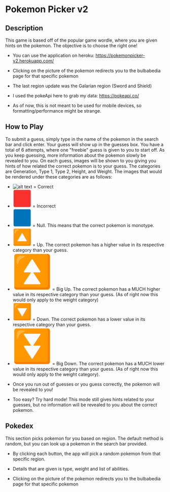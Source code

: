 # Pokemon Picker v2

## Description

This game is based off of the popular game wordle, where you are given hints on the pokemon. The objective is to choose the right one!

* You can use the application on heroku: https://pokemonpicker-v2.herokuapp.com/

* Clicking on the picture of the pokemon redirects you to the bulbabedia page for that specific pokemon

* The last region update was the Galarian region (Sword and Shield)

* I used the pokeApi here to grab my data: https://pokeapi.co/

* As of now, this is not meant to be used for mobile devices, so formatting/performance might be strange.

## How to Play

To submit a guess, simply type in the name of the pokemon in the search bar and click enter. Your guess will show up in the guesses box. You have a total of 6 attempts, where one "freebie" guess is given to you to start off. As you keep guessing, more information about the pokemon slowly be revealed to you. On each guess, images will be shown to you giving you hints of how related the correct pokemon is to your guess. The categories are Generation, Type 1, Type 2, Height, and Weight. The images that would be rendered under these categories are as follows:

- ![alt text](https://emojipedia-us.s3.dualstack.us-west-1.amazonaws.com/thumbs/120/microsoft/310/large-green-square_1f7e9.png) = Correct
- ![alt text](./public/squares/redSquare.png) = Incorrect
- ![alt text](./public/squares/blueSquare.png) = Null. This means that the correct pokemon is monotype.
- ![alt text](./public/squares/upIcon.png) = Up. The correct pokemon has a higher value in its respective category than your guess.
- ![alt text](./public/squares/fastUpIcon.png) = Big Up. The correct pokemon has a MUCH higher value in its respective category than your guess. (As of right now this would only apply to the weight category)
- ![alt text](./public/squares/downIcon.png) = Down. The correct pokemon has a lower value in its respective category than your guess.
- ![alt text](./public/squares/fastDownIcon.png) = Big Down. The correct pokemon has a MUCH lower value in its respective category than your guess. (As of right now this would only apply to the weight category).

* Once you run out of guesses or you guess correctly, the pokemon will be revealed to you!

* Too easy? Try hard mode! This mode still gives hints related to your guesses, but no information will be revealed to you about the correct pokemon.



## Pokedex

This section picks pokemon for you based on region. The default method is random, but you can look up a pokemon in the search bar provided.

* By clicking each button, the app will pick a random pokemon from that specific region.

* Details that are given is type, weight and list of abilities.

* Clicking on the picture of the pokemon redirects you to the bulbabedia page for that specific pokemon
